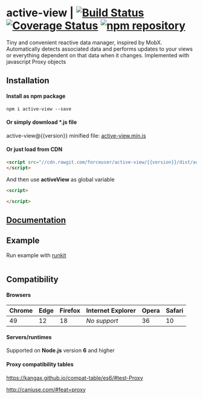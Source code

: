# active-view | [![Build Status](https://travis-ci.org/forceuser/active-view.svg?branch=master)](https://travis-ci.org/forceuser/active-view) [![Coverage Status](https://img.shields.io/codecov/c/github/forceuser/active-view/master.svg)](https://codecov.io/gh/forceuser/active-view) [![npm repository](https://img.shields.io/npm/v/active-view.svg)](https://www.npmjs.com/package/active-view)

Tiny and convenient reactive data manager, inspired by MobX. Automatically detects associated data and performs updates to your views or everything dependent on that data when it changes. Implemented with javascript Proxy objects

## Installation

#### Install as npm package

```shell
npm i active-view --save
```

#### Or simply download \*.js file

active-view@{{version}} minified file: [active-view.min.js](https://github.com/forceuser/active-view/releases/download/{{version}}/active-view.min.js)

#### Or just load from CDN

```html
<script src="//cdn.rawgit.com/forceuser/active-view/{{version}}/dist/active-view.min.js">
</script>
```

And then use **activeView** as global variable
```html
<script>

</script>
```
## [Documentation](./DOCUMENTATION.md)

## Example

Run example with [runkit](https://npm.runkit.com/active-view)

```js

```

## Compatibility

#### Browsers

Chrome | Edge | Firefox | Internet Explorer | Opera | Safari
-------|------|---------|-------------------|-------|-------
49 | 12 | 18 | *No support* | 36 | 10

#### Servers/runtimes

Supported on **Node.js** version **6** and higher

#### Proxy compatibility tables

https://kangax.github.io/compat-table/es6/#test-Proxy

http://caniuse.com/#feat=proxy
